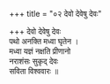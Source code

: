 +++
title = "०२ देवो देवेषु देवः"

+++
देवो देवेषु देवः  
पथो अनक्ति मध्वा घृतेन ।  
मध्वा यज्ञं नक्षति प्रीणानो  
नराशंसः सुकृद् देवः  
सविता विश्ववारः ॥